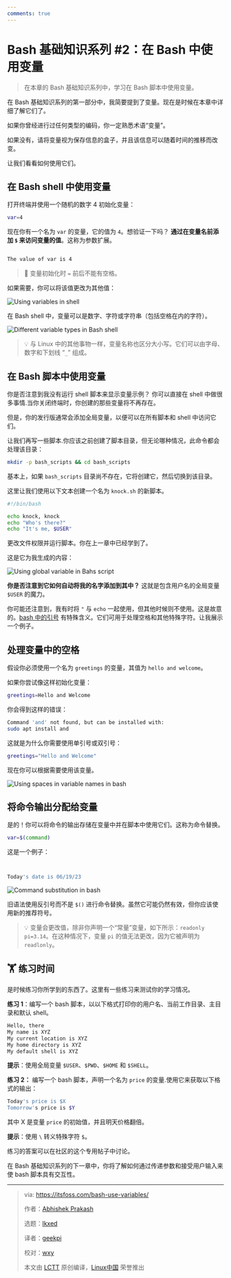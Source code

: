 ```yaml
---
comments: true
---
```


Bash 基础知识系列 #2：在 Bash 中使用变量
======

> 在本章的 Bash 基础知识系列中，学习在 Bash 脚本中使用变量。

在 Bash 基础知识系列的第一部分中，我简要提到了变量。现在是时候在本章中详细了解它们了。

如果你曾经进行过任何类型的编码，你一定熟悉术语“变量”。

如果没有，请将变量视为保存信息的盒子，并且该信息可以随着时间的推移而改变。

让我们看看如何使用它们。

## 在 Bash shell 中使用变量

打开终端并使用一个随机的数字 4 初始化变量：

```Bash
var=4
```

现在你有一个名为 `var` 的变量，它的值为 `4`。想验证一下吗？ **通过在变量名前添加 `$` 来访问变量的值**。这称为参数扩展。

```Bash

The value of var is 4
```

> 🚧 变量初始化时 `=` 前后不能有空格。

如果需要，你可以将该值更改为其他值：

![Using variables in shell](https://cdn.jsdelivr.net/gh/SDNURoboticsAILab/ImageBed@master/img/resources/bash/bashUsing-variables-in-shell.png)

在 Bash shell 中，变量可以是数字、字符或字符串（包括空格在内的字符）。

![Different variable types in Bash shell](https://cdn.jsdelivr.net/gh/SDNURoboticsAILab/ImageBed@master/img/resources/bash/bash-variables-types.png)

> 💡 与 Linux 中的其他事物一样，变量名称也区分大小写。它们可以由字母、数字和下划线 “`_`” 组成。


## 在 Bash 脚本中使用变量

你是否注意到我没有运行 shell 脚本来显示变量示例？ 你可以直接在 shell 中做很多事情.当你关闭终端时，你创建的那些变量将不再存在。

但是，你的发行版通常会添加全局变量，以便可以在所有脚本和 shell 中访问它们。

让我们再写一些脚本.你应该之前创建了脚本目录，但无论哪种情况，此命令都会处理该目录：

```Bash
mkdir -p bash_scripts && cd bash_scripts
```

基本上，如果 `bash_scripts` 目录尚不存在，它将创建它，然后切换到该目录。

这里让我们使用以下文本创建一个名为 `knock.sh` 的新脚本。

```Bash
#!/bin/bash

echo knock, knock
echo "Who's there?"
echo "It's me, $USER"
```

更改文件权限并运行脚本。你在上一章中已经学到了。

这是它为我生成的内容：

![Using global variable in Bahs script](https://cdn.jsdelivr.net/gh/SDNURoboticsAILab/ImageBed@master/img/resources/bash/using-global-variable-bash-script.png)

**你是否注意到它如何自动将我的名字添加到其中？** 这就是包含用户名的全局变量 `$USER` 的魔力。

你可能还注意到，我有时将 `"` 与 `echo` 一起使用，但其他时候则不使用。这是故意的。[bash 中的引号](https://linuxhandbook.com:443/quotes-in-bash/) 有特殊含义。它们可用于处理空格和其他特殊字符。让我展示一个例子。

## 处理变量中的空格

假设你必须使用一个名为 `greetings` 的变量，其值为 `hello and welcome`。

如果你尝试像这样初始化变量：

```Bash
greetings=Hello and Welcome
```

你会得到这样的错误：

```Bash
Command 'and' not found, but can be installed with:
sudo apt install and
```

这就是为什么你需要使用单引号或双引号：

```Bash
greetings="Hello and Welcome"
```

现在你可以根据需要使用该变量。

![Using spaces in variable names in bash](https://cdn.jsdelivr.net/gh/SDNURoboticsAILab/ImageBed@master/img/resources/bash/using-spaces-in-bash-variable.png)

## 将命令输出分配给变量

是的！你可以将命令的输出存储在变量中并在脚本中使用它们。这称为命令替换。

```Bash
var=$(command)
```

这是一个例子：

```Bash


Today's date is 06/19/23

```

![Command substitution in bash](https://cdn.jsdelivr.net/gh/SDNURoboticsAILab/ImageBed@master/img/resources/bash/command-substitue-bash-variable.png)

旧语法使用反引号而不是 `$()` 进行命令替换。虽然它可能仍然有效，但你应该使用新的推荐符号。

> 💡 变量会更改值，除非你声明一个“常量”变量，如下所示：`readonly pi=3.14`。在这种情况下，变量 `pi` 的值无法更改，因为它被声明为 `readlonly`。

## 🏋️ 练习时间

是时候练习你所学到的东西了。这里有一些练习来测试你的学习情况。

**练习 1**：编写一个 bash 脚本，以以下格式打印你的用户名、当前工作目录、主目录和默认 shell。

```Bash
Hello, there
My name is XYZ
My current location is XYZ
My home directory is XYZ
My default shell is XYZ
```

**提示**：使用全局变量 `$USER`、`$PWD`、`$HOME` 和 `$SHELL`。

**练习 2：** 编写一个 bash 脚本，声明一个名为 `price` 的变量.使用它来获取以下格式的输出：

```Bash
Today's price is $X
Tomorrow's price is $Y
```

其中 X 是变量 `price` 的初始值，并且明天价格翻倍。

**提示**：使用 `\` 转义特殊字符 `$`。

练习的答案可以在社区的这个专用帖子中讨论。

在 Bash 基础知识系列的下一章中，你将了解如何通过传递参数和接受用户输入来使 bash 脚本具有交互性。


--------------------------------------------------------------------------------
>
>via: https://itsfoss.com/bash-use-variables/
>
>作者：[Abhishek Prakash](https://itsfoss.com/author/abhishek/)
>
>选题：[lkxed](https://github.com/lkxed/)
>
>译者：[geekpi](https://github.com/geekpi)
>
>校对：[wxy](https://github.com/wxy)
>
>本文由 [LCTT](https://github.com/LCTT/TranslateProject) 原创编译，[Linux中国](https://linux.cn/) 荣誉推出
